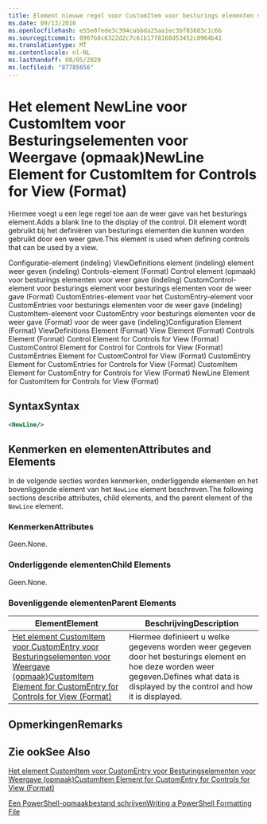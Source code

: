 ```yaml
---
title: Element nieuwe regel voor CustomItem voor besturings elementen voor weer gave (indeling) | Microsoft Docs
ms.date: 09/13/2016
ms.openlocfilehash: e55e07ede3c394cabbda25aa1ec3bf03683c1c6b
ms.sourcegitcommit: 0907b8c6322d2c7c61b17f8168d53452c8964b41
ms.translationtype: MT
ms.contentlocale: nl-NL
ms.lasthandoff: 08/05/2020
ms.locfileid: "87785656"
---
```

# <a name="newline-element-for-customitem-for-controls-for-view-format"></a><span data-ttu-id="005f9-102">Het element NewLine voor CustomItem voor Besturingselementen voor Weergave (opmaak)</span><span class="sxs-lookup"><span data-stu-id="005f9-102">NewLine Element for CustomItem for Controls for View (Format)</span></span>

<span data-ttu-id="005f9-103">Hiermee voegt u een lege regel toe aan de weer gave van het besturings element.</span><span class="sxs-lookup"><span data-stu-id="005f9-103">Adds a blank line to the display of the control.</span></span> <span data-ttu-id="005f9-104">Dit element wordt gebruikt bij het definiëren van besturings elementen die kunnen worden gebruikt door een weer gave.</span><span class="sxs-lookup"><span data-stu-id="005f9-104">This element is used when defining controls that can be used by a view.</span></span>

<span data-ttu-id="005f9-105">Configuratie-element (indeling) ViewDefinitions element (indeling) element weer geven (indeling) Controls-element (Format) Control element (opmaak) voor besturings elementen voor weer gave (indeling) CustomControl-element voor besturings element voor besturings elementen voor de weer gave (Format) CustomEntries-element voor het CustomEntry-element voor CustomEntries voor besturings elementen voor de weer gave (indeling) CustomItem-element voor CustomEntry voor besturings elementen voor de weer gave (Format) voor de weer gave (indeling)</span><span class="sxs-lookup"><span data-stu-id="005f9-105">Configuration Element (Format) ViewDefinitions Element (Format) View Element (Format) Controls Element (Format) Control Element for Controls for View (Format) CustomControl Element for Control for Controls for View (Format) CustomEntries Element for CustomControl for View (Format) CustomEntry Element for CustomEntries for Controls for View (Format) CustomItem Element for CustomEntry for Controls for View (Format) NewLine Element for CustomItem for Controls for View (Format)</span></span>

## <a name="syntax"></a><span data-ttu-id="005f9-106">Syntax</span><span class="sxs-lookup"><span data-stu-id="005f9-106">Syntax</span></span>

```xml
<NewLine/>
```

## <a name="attributes-and-elements"></a><span data-ttu-id="005f9-107">Kenmerken en elementen</span><span class="sxs-lookup"><span data-stu-id="005f9-107">Attributes and Elements</span></span>

<span data-ttu-id="005f9-108">In de volgende secties worden kenmerken, onderliggende elementen en het bovenliggende element van het `NewLine` element beschreven.</span><span class="sxs-lookup"><span data-stu-id="005f9-108">The following sections describe attributes, child elements, and the parent element of the `NewLine` element.</span></span>

### <a name="attributes"></a><span data-ttu-id="005f9-109">Kenmerken</span><span class="sxs-lookup"><span data-stu-id="005f9-109">Attributes</span></span>

<span data-ttu-id="005f9-110">Geen.</span><span class="sxs-lookup"><span data-stu-id="005f9-110">None.</span></span>

### <a name="child-elements"></a><span data-ttu-id="005f9-111">Onderliggende elementen</span><span class="sxs-lookup"><span data-stu-id="005f9-111">Child Elements</span></span>

<span data-ttu-id="005f9-112">Geen.</span><span class="sxs-lookup"><span data-stu-id="005f9-112">None.</span></span>

### <a name="parent-elements"></a><span data-ttu-id="005f9-113">Bovenliggende elementen</span><span class="sxs-lookup"><span data-stu-id="005f9-113">Parent Elements</span></span>

|<span data-ttu-id="005f9-114">Element</span><span class="sxs-lookup"><span data-stu-id="005f9-114">Element</span></span>|<span data-ttu-id="005f9-115">Beschrijving</span><span class="sxs-lookup"><span data-stu-id="005f9-115">Description</span></span>|
|-------------|-----------------|
|[<span data-ttu-id="005f9-116">Het element CustomItem voor CustomEntry voor Besturingselementen voor Weergave (opmaak)</span><span class="sxs-lookup"><span data-stu-id="005f9-116">CustomItem Element for CustomEntry for Controls for View (Format)</span></span>](./customitem-element-for-customentry-for-controls-for-view-format.md)|<span data-ttu-id="005f9-117">Hiermee definieert u welke gegevens worden weer gegeven door het besturings element en hoe deze worden weer gegeven.</span><span class="sxs-lookup"><span data-stu-id="005f9-117">Defines what data is displayed by the control and how it is displayed.</span></span>|

## <a name="remarks"></a><span data-ttu-id="005f9-118">Opmerkingen</span><span class="sxs-lookup"><span data-stu-id="005f9-118">Remarks</span></span>

## <a name="see-also"></a><span data-ttu-id="005f9-119">Zie ook</span><span class="sxs-lookup"><span data-stu-id="005f9-119">See Also</span></span>

[<span data-ttu-id="005f9-120">Het element CustomItem voor CustomEntry voor Besturingselementen voor Weergave (opmaak)</span><span class="sxs-lookup"><span data-stu-id="005f9-120">CustomItem Element for CustomEntry for Controls for View (Format)</span></span>](./customitem-element-for-customentry-for-controls-for-view-format.md)

[<span data-ttu-id="005f9-121">Een PowerShell-opmaakbestand schrijven</span><span class="sxs-lookup"><span data-stu-id="005f9-121">Writing a PowerShell Formatting File</span></span>](./writing-a-powershell-formatting-file.md)
